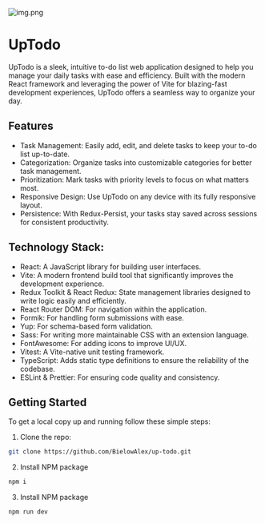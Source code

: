 ![img.png](https://cdn4.iconfinder.com/data/icons/doodle-3/175/file-list-512.png)
# UpTodo
UpTodo is a sleek, intuitive to-do list web application designed to help you manage your daily tasks with ease and
efficiency. Built with the modern React framework and leveraging the power of Vite for blazing-fast development
experiences, UpTodo offers a seamless way to organize your day.

## Features

* Task Management: Easily add, edit, and delete tasks to keep your to-do list up-to-date.
* Categorization: Organize tasks into customizable categories for better task management.
* Prioritization: Mark tasks with priority levels to focus on what matters most.
* Responsive Design: Use UpTodo on any device with its fully responsive layout.
* Persistence: With Redux-Persist, your tasks stay saved across sessions for consistent productivity.

## Technology Stack:

* React: A JavaScript library for building user interfaces.
* Vite: A modern frontend build tool that significantly improves the development experience.
* Redux Toolkit & React Redux: State management libraries designed to write logic easily and efficiently.
* React Router DOM: For navigation within the application.
* Formik: For handling form submissions with ease.
* Yup: For schema-based form validation.
* Sass: For writing more maintainable CSS with an extension language.
* FontAwesome: For adding icons to improve UI/UX.
* Vitest: A Vite-native unit testing framework.
* TypeScript: Adds static type definitions to ensure the reliability of the codebase.
* ESLint & Prettier: For ensuring code quality and consistency.

## Getting Started
To get a local copy up and running follow these simple steps:
1. Clone the repo: 
```bash
git clone https://github.com/BielowAlex/up-todo.git
```
2. Install NPM package
```bash
npm i
```
3. Install NPM package
```bash
npm run dev
```
